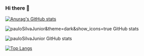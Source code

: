 ### Hi there 👋

<!--
**pauloSilvaJunior/pauloSilvaJunior** is a ✨ _special_ ✨ repository because its `README.md` (this file) appears on your GitHub profile.

Here are some ideas to get you started:

- 🔭 I’m currently working on ...
- 🌱 I’m currently learning ...
- 👯 I’m looking to collaborate on ...
- 🤔 I’m looking for help with ...
- 💬 Ask me about ...
- 📫 How to reach me: ...
- 😄 Pronouns: ...
- ⚡ Fun fact: ...
-->

[![Anurag's GitHub stats](https://github-readme-stats.vercel.app/api?username=pauloSilvaJunior)](https://github.com/pauloSilvaJunior/github-readme-stats)

![pauloSilvaJunior&theme=dark&show_icons=true GitHub stats](https://github-readme-stats.vercel.app/api?username=pauloSilvaJunior&theme=dark&show_icons=true_private=true)

![pauloSilvaJunior GitHub stats](https://github-readme-stats.vercel.app/api?username=pauloSilvaJunior&theme=dark&show_icons=true)

[![Top Langs](https://github-readme-stats.vercel.app/api/top-langs/?username=pauloSilvaJunior)](https://github.com/anuraghazra/github-readme-stats)
